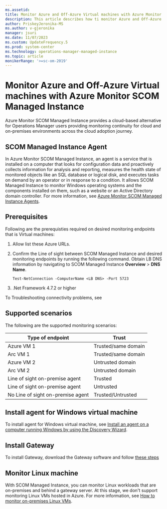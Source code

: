 ```yaml
---
ms.assetid: 
title: Monitor Azure and Off-Azure Virtual machines with Azure Monitor SCOM Managed Instance
description: This article describes how ti monitor Azure and Off-Azure virtual machines with SCOM Managed Instance.
author: PriskeyJeronika-MS
ms.author: v-gjeronika
manager: jsuri
ms.date: 11/07/2023
ms.custom: UpdateFrequency.5
ms.prod: system-center
ms.technology: operations-manager-managed-instance
ms.topic: article
monikerRange: '>=sc-om-2019'
---
```


# Monitor Azure and Off-Azure Virtual machines with Azure Monitor SCOM Managed Instance

Azure Monitor SCOM Managed Instance provides a cloud-based alternative for Operations Manager users providing monitoring continuity for cloud and on-premises environments across the cloud adoption journey.

## SCOM Managed Instance Agent

In Azure Monitor SCOM Managed Instance, an agent is a service that is installed on a computer that looks for configuration data and proactively collects information for analysis and reporting, measures the health state of monitored objects like an SQL database or logical disk, and executes tasks on demand by an operator or in response to a condition. It allows SCOM Managed Instance to monitor Windows operating systems and the components installed on them, such as a website or an Active Directory domain controller. For more information, see [Azure Monitor SCOM Managed Instance Agents](/system-center/scom/plan-planning-agent-deployment-scom-managed-instance).

## Prerequisites

Following are the prerequisties required on desired monitoring endpoints that is Virtual machines:

1. Allow list these Azure URLs.
2. Confirm the Line of sight between SCOM Managed Instance and desired monitoring endpoints by running the following command. Obtain LB DNS information by navigating to SCOM Managed Instance **Overview** > **DNS Name**.

    ```    
    Test-NetConnection -ComputerName <LB DNS> -Port 5723
    ```
3. .Net Framework 4.7.2 or higher

To Troubleshooting connectivity problems, see <link>

## Supported scenarios

The following are the supported monitoring scenarios:

|Type of endpoint|Trust|
|---|---|
|Azure VM 1|Trusted/same domain|
|Arc VM 1|Trusted/same domain|
|Azure VM 2|Untrusted domain|
|Arc VM 2|Untrusted domain|
|Line of sight on-premise agent|Trusted|
|Line of sight on-premise agent|Untrusted|
|No Line of sight on-premise agent|Trusted/Untrusted|

## Install agent for Windows virtual machine

To install agent for Windows virtual machine, see [Install an agent on a computer running Windows by using the Discovery Wizard](https://learn.microsoft.com/system-center/scom/manage-deploy-windows-agent-console#install-an-agent-on-a-computer-running-windows-by-using-the-discovery-wizard).

## Install Gateway

To install Gateway, download the Gateway software and follow [these steps](https://learn.microsoft.com/system-center/scom/deploy-install-gateway-server?view=sc-om-2022&tabs=InstallGatewayServer)
 
## Monitor Linux machine

With SCOM Managed Instance, you can monitor Linux workloads that are on-premises and behind a gateway server. At this stage, we don't support monitoring Linux VMs hosted in Azure. For more information, see [How to monitor on-premises Linux VMs](https://learn.microsoft.com/system-center/scom/manage-deploy-crossplat-agent-console).
